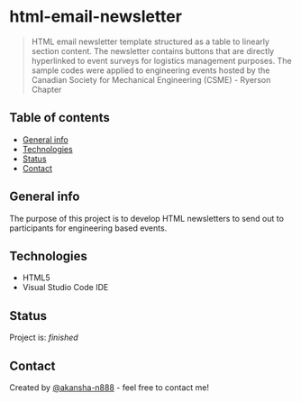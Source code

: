 # html-email-newsletter
> HTML email newsletter template structured as a table to linearly section content. The newsletter contains buttons that are directly hyperlinked to event surveys for logistics management purposes. The sample codes were applied to engineering events hosted by the Canadian Society for Mechanical Engineering (CSME) - Ryerson Chapter

## Table of contents
* [General info](#general-info)
* [Technologies](#technologies)
* [Status](#status)
* [Contact](#contact)

## General info
The purpose of this project is to develop HTML newsletters to send out to participants for engineering based events.

## Technologies
* HTML5
* Visual Studio Code IDE

## Status
Project is: _finished_

## Contact
Created by [@akansha-n888](https://www.linkedin.com/in/akansha-nagar/) - feel free to contact me!
